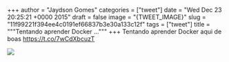 
+++
author = "Jaydson Gomes"
categories = ["tweet"]
date = "Wed Dec 23 20:25:21 +0000 2015"
draft = false
image = "{TWEET_IMAGE}"
slug = "11f99221f394ee4c0191ef66837b3e30a133c12f"
tags = ["tweet"]
title = """Tentando aprender Docker ..."""
+++
Tentando aprender Docker aqui de boas https://t.co/7wCdXbcuzT

![](/images/tweet-media/679759720559849472-CW790_OWwAAOsFB.jpg)
